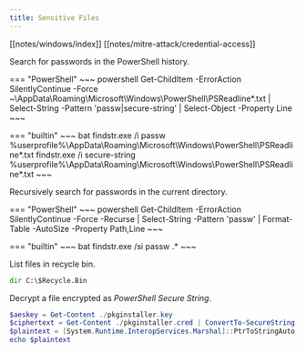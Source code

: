 ```yaml
---
title: Sensitive Files
---
```


[[notes/windows/index]] [[notes/mitre-attack/credential-access]]

Search for passwords in the PowerShell history.

=== "PowerShell"
    ~~~ powershell
    Get-ChildItem -ErrorAction SilentlyContinue -Force ~\AppData\Roaming\Microsoft\Windows\PowerShell\PSReadline\*.txt | Select-String -Pattern 'passw|secure-string' | Select-Object -Property Line
    ~~~

=== "builtin"
    ~~~ bat
    findstr.exe /i passw %userprofile%\AppData\Roaming\Microsoft\Windows\PowerShell\PSReadline\*.txt
    findstr.exe /i secure-string %userprofile%\AppData\Roaming\Microsoft\Windows\PowerShell\PSReadline\*.txt
    ~~~

Recursively search for passwords in the current directory.

=== "PowerShell"
    ~~~ powershell
    Get-ChildItem -ErrorAction SilentlyContinue -Force -Recurse | Select-String -Pattern 'passw' | Format-Table -AutoSize -Property Path,Line
    ~~~

=== "builtin"
    ~~~ bat
    findstr.exe /si passw .\*
    ~~~

List files in recycle bin.

~~~ bat
dir C:\$Recycle.Bin
~~~

Decrypt a file encrypted as *PowerShell Secure String*.

~~~ powershell
$aeskey = Get-Content ./pkginstaller.key
$ciphertext = Get-Content ./pkginstaller.cred | ConvertTo-SecureString -Key $aeskey
$plaintext = [System.Runtime.InteropServices.Marshal]::PtrToStringAuto([System.Runtime.InteropServices.Marshal]::SecureStringToBSTR($ciphertext))
echo $plaintext
~~~
